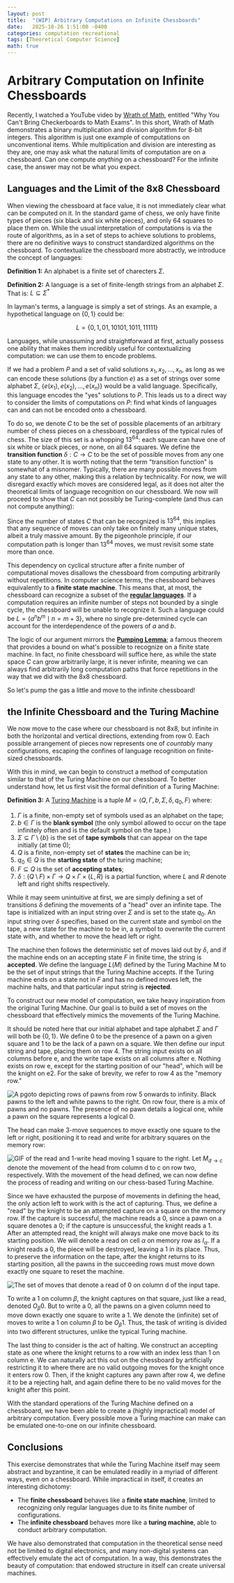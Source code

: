 ```yaml
---
layout: post
title:  "(WIP) Arbitrary Computations on Infinite Chessboards"
date:   2025-10-26 1:51:00 -0400
categories: computation recreational
tags: [Theoretical Computer Science]
math: true
---
```


# Arbitrary Computation on Infinite Chessboards
Recently, I watched a YouTube video by [Wrath of Math](https://youtu.be/0_Qe_0aj4eEM?si=HFrCcPmOmu88-fIP), entitled "Why You Can't Bring Checkerboards to Math Exams". In this short, Wrath of Math demonstrates a binary multiplication and division algorithm for 8-bit integers. This algorithm is just one example of computations on unconventional items. While multiplication and division are interesting as they are, one may ask what the natural limits of computation are on a chessboard. Can one compute *anything* on a chessboard? For the infinite case, the answer may not be what you expect. 

## Languages and the Limit of the 8x8 Chessboard

When viewing the chessboard at face value, it is not immediately clear what can be computed on it. In the standard game of chess, we only have finite types of pieces (six black and six white pieces), and only 64 squares to place them on. While the usual interpretation of computations is via the route of algorithms, as in a set of steps to achieve solutions to problems, there are no definitive ways to construct standardized algorithms on the chessboard. To contextualize the chessboard more abstractly, we introduce the concept of languages: 

**Definition 1:** An alphabet is a finite set of charecters $\Sigma$.

**Definition 2:** A language is a set of finite-length strings from an alphabet $\Sigma$. That is: $L \subseteq \Sigma^*$

In layman's terms, a language is simply a set of strings. As an example, a hypothetical language on $\{0,1\}$ could be:

$$L = \{0, 1, 01, 10101, 1011, 11111\}$$

Languages, while unassuming and straightforward at first, actually possess one ability that makes them incredibly useful for contextualizing computation: we can use them to encode problems.

If we had a problem $P$ and a set of valid solutions $x_1,x_2,...,x_n$, as long as we can encode these solutions (by a function $e$) as a set of strings over some alphabet $\Sigma$, $\{e(x_1), e(x_2), ..., e(x_n)\}$ would be a valid language. Specifically, this language encodes the "yes" solutions to $P$. This leads us to a direct way to consider the limits of computations on $P$: find what kinds of languages can and can not be encoded onto a chessboard. 

To do so, we denote $C$ to be the set of possible placements of an arbitrary number of chess pieces on a chessboard, regardless of the typical rules of chess. The size of this set is a whopping $13^{64}$: each square can have one of six white or black pieces, or none, on all 64 squares. We define the **transition function** $\delta: C \rightarrow C$ to be the set of possible moves from any one state to any other. It is worth noting that the term "transition function" is somewhat of a misnomer. Typically, there are many possible moves from any state to any other, making this a relation by technicality. For now, we will disregard exactly which moves are considered legal, as it does not alter the theoretical limits of language recognition on our chessboard. We now will proceed to show that $C$ can not possibly be Turing-complete (and thus can not compute anything): 

Since the number of states $C$ that can be recognized is $13^{64}$, this implies that any sequence of moves can only take on finitely many unique states, albeit a truly massive amount. By the pigeonhole principle, if our computation path is longer than $13^{64}$ moves, we must revisit some state more than once. 

This dependency on cyclical structure after a finite number of computational moves disallows the chessboard from computing arbitrarily without repetitions. In computer science terms, the chessboard behaves equivalently to a **finite state machine**. This means that, at most, the chessboard can recognize a subset of the [**regular languages**](https://en.wikipedia.org/wiki/Regular_language). If a computation requires an infinite number of steps not bounded by a single cycle, the chessboard will be unable to recognize it. Such a language could be $L = \{a^n b^m \mid n = m + 3\}$, where no single pre-determined cycle can account for the interdependence of the powers of $a$ and $b$.

The logic of our argument mirrors the [**Pumping Lemma**](https://en.wikipedia.org/wiki/Pumping_lemma_for_regular_languages#:~:text=Specifically,%20the%20pumping%20lemma%20says,is%20known%20as%20%22pumping%22.); a famous theorem that provides a bound on what's possible to recognize on a finite state machine. In fact, no finite chessboard will suffice here, as while the state space $C$ can grow arbitrarily large, it is never infinite, meaning we can always find arbitrarily long computation paths that force repetitions in the way that we did with the 8x8 chessboard.

So let's pump the gas a little and move to the infinite chessboard!

## the Infinite Chessboard and the Turing Machine

We now move to the case where our chessboard is not 8x8, but infinite in both the horizontal and vertical directions, extending from row 0. Each possible arrangement of pieces now represents one of *countably* many configurations, escaping the confines of language recognition on finite-sized chessboards. 

With this in mind, we can begin to construct a method of computation similar to that of the Turing Machine on our chessboard. To better understand how, let us first visit the formal definition of a Turing Machine:

**Definition 3:** A [Turing Machine](https://en.wikipedia.org/wiki/Turing_machine) is a tuple $M = \langle Q, \Gamma, b, \Sigma, \delta, q_0, F \rangle$ where:

 1. $\Gamma$ is a finite, non-empty set of symbols used as an alphabet on the tape;
 2. $b \in \Gamma$ is the **blank symbol** (the only symbol allowed to occur on the tape infinitely often and is the default symbol on the tape.)
3. $\Sigma \subseteq \Gamma \setminus \{ b \}$ is the set of **tape symbols** that can appear on the tape initially (at time 0);
 4.  $Q$ is a finite, non-empty set of **states** the machine can be in;
5. $q_0 \in Q$ is the **starting state** of the turing machine;
 6. $F \subseteq Q$ is the set of **accepting states**;
 7. $\delta : (Q \setminus F) \times \Gamma \to Q \times \Gamma \times \{L, R\}$ is a partial function, where $L$ and $R$ denote left and right shifts respectively.

While it may seem unintuitive at first, we are simply defining a set of transitions $\delta$ defining the movements of a "head" over an infinite tape. The tape is initialized with an input string over $\Sigma$ and is set to the state $q_0$. An input string over $\delta$ specifies, based on the current state and symbol on the tape, a new state for the machine to be in, a symbol to overwrite the current state with, and whether to move the head left or right. 

The machine then follows the deterministic set of moves laid out by $\delta$, and if the machine ends on an accepting state $F$ in finite time, the string is **accepted**. We define the language $L(M)$ defined by the Turing Machine M to be the set of input strings that the Turing Machine accepts. If the Turing machine ends on a state not in $F$ and has no defined moves left, the machine halts, and that particular input string is **rejected**. 

To construct our new model of computation, we take heavy inspiration from the original Turing Machine. Our goal is to build a set of moves on the chessboard that effectively mimics the movements of the Turing Machine. 

It should be noted here that our initial alphabet and tape alphabet $\Sigma$ and $\Gamma$ will both be $\{0, 1\}$. We define 0 to be the presence of a pawn on a given square and 1 to be the lack of a pawn on a square. We then define our input string and tape, placing them on row 4. The string input exists on all columns before e, and the write tape exists on all columns after e. Nothing exists on row e, except for the starting position of our "head", which will be the knight on e2. For the sake of brevity, we refer to row 4 as the "memory row." 

![A pgoto depicting rows of pawns from row 5 onwards to infinity. Black pawns to the left and white pawns to the right. On row four, there is a mix of pawns and no pawns. The presence of no pawn details a logical one, while a pawn on the square represents a logical 0.](https://raw.githubusercontent.com/linuxwire-blog/blog/refs/heads/main/_assets/images/chessboard/Read%20Tape.png)

The head can make 3-move sequences to move exactly one square to the left or right, positioning it to read and write for arbitrary squares on the memory row:

![GIF of the read and 1-write head moving 1 square to the right.](https://raw.githubusercontent.com/linuxwire-blog/blog/main/_assets/images/chessboard/ApronusDiagram1761498967.gif)
Let $M_{d\rightarrow c}$ denote the movement of the head from column d to c on row two, respectively. With the movement of the head defined, we can now define the process of reading and writing on our chess-based Turing Machine.

Since we have exhausted the purpose of movements in defining the head, the only action left to work with is the act of capturing. Thus, we define a "read" by the knight to be an attempted capture on a square on the memory row. If the capture is successful, the machine reads a 0, since a pawn on a square denotes a 0; if the capture is unsuccessful, the knight reads a 1. After an attempted read, the knight will always make one move back to its starting position. We will denote a read on cell $\alpha$ on memory row as $I_\alpha$. If a knight reads a 0, the piece will be destroyed, leaving a 1 in its place. Thus, to preserve the information on the tape, after the knight returns to its starting position, all the pawns in the succeeding rows must move down exactly one square to reset the machine. 

![The set of moves that denote a read of 0 on column d of the input tape.](https://raw.githubusercontent.com/linuxwire-blog/blog/main/_assets/images/chessboard/ApronusDiagram1761499727.gif)


To write a 1 on column $\beta$, the knight captures on that square, just like a read, denoted $O_\beta 0$. But to write a 0, all the pawns on a given column need to move down exactly one square to write a 1. We denote the (infinite) set of moves to write a 1 on column $\beta$ to be $O_\beta 1$. Thus, the task of writing is divided into two different structures, unlike the typical Turing machine. 

The last thing to consider is the act of halting. We construct an accepting state as one where the knight returns to a row with an index less than 1 on column e. We can naturally act this out on the chessboard by artificially restricting it to where there are no valid outgoing moves for the knight once it enters row 0. Then, if the knight captures any pawn after row 4, we define it to be a rejecting halt, and again define there to be no valid moves for the knight after this point.

With the standard operations of the Turing Machine defined on a chessboard, we have been able to create a (highly impractical) model of arbitrary computation. Every possible move a Turing machine can make can be emulated one-to-one on our infinite chessboard. 
## Conclusions

This exercise demonstrates that while the Turing Machine itself may seem abstract and byzantine, it can be emulated readily in a myriad of different ways, even on a chessboard. While impractical in itself, it creates an interesting dichotomy:

 - The **finite chessboard** behaves like a **finite state machine**, limited to recognizing only regular languages due to its finite number of configurations.
 - The **infinite chessboard** behaves more like a **turing machine**, able to conduct arbitrary computation. 

We have also demonstrated that computation in the theoretical sense need not be limited to digital electronics, and many non-digital systems can effectively emulate the act of computation. In a way, this demonstrates the beauty of computation: that endowed structure in itself can create universal machines. 

